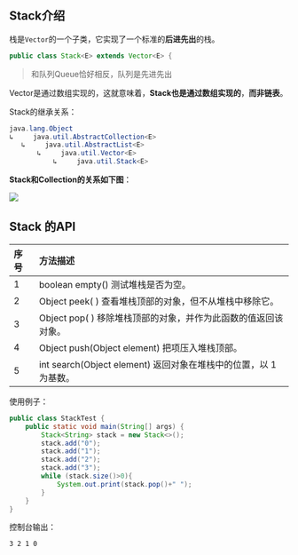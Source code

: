 ## Stack介绍

栈是`Vector`的一个子类，它实现了一个标准的**后进先出**的栈。

```java
public class Stack<E> extends Vector<E> {
```

> 和队列Queue恰好相反，队列是先进先出

Vector是通过数组实现的，这就意味着，**Stack也是通过数组实现的**，**而非链表**。

Stack的继承关系：

```java
java.lang.Object
↳     java.util.AbstractCollection<E>
   ↳     java.util.AbstractList<E>
       ↳     java.util.Vector<E>
           ↳     java.util.Stack<E>
```

**Stack和Collection的关系如下图**：

![](https://cdn.jsdelivr.net/gh/DogerRain/image@main/img-20210401/1112483-20190706143228825-1406445944.png)

## Stack  的API

| 序号 | 方法描述                                                     |
| :--- | :----------------------------------------------------------- |
| 1    | boolean empty()  测试堆栈是否为空。                          |
| 2    | Object peek( ) 查看堆栈顶部的对象，但不从堆栈中移除它。      |
| 3    | Object pop( ) 移除堆栈顶部的对象，并作为此函数的值返回该对象。 |
| 4    | Object push(Object element) 把项压入堆栈顶部。               |
| 5    | int search(Object element) 返回对象在堆栈中的位置，以 1 为基数。 |



使用例子：

```java
public class StackTest {
    public static void main(String[] args) {
        Stack<String> stack = new Stack<>();
        stack.add("0");
        stack.add("1");
        stack.add("2");
        stack.add("3");
        while (stack.size()>0){
            System.out.print(stack.pop()+" ");
        }
    }
}
```

控制台输出：

```
3 2 1 0 
```

